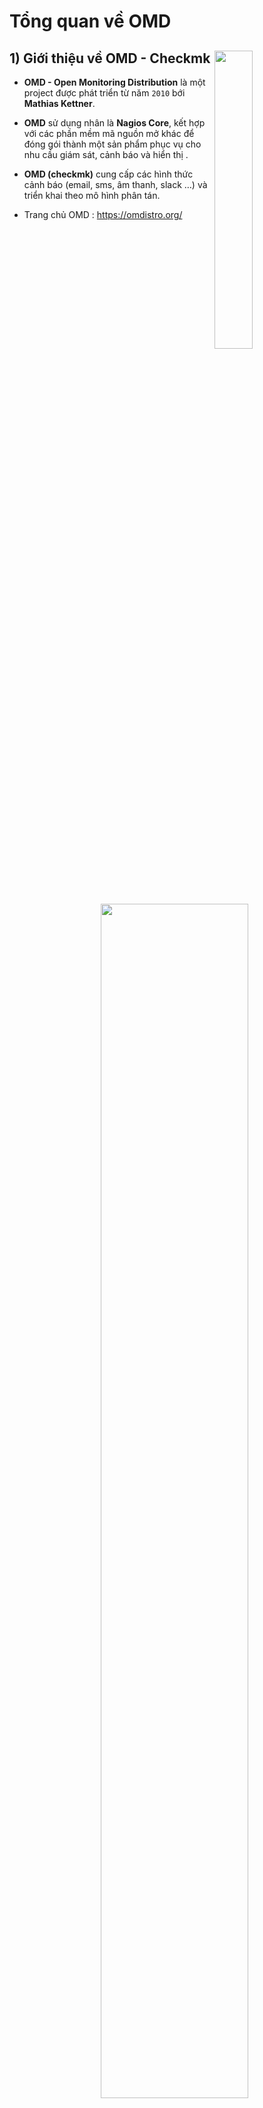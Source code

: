 # Tổng quan về OMD
## **1) Giới thiệu về OMD - Checkmk** <img src=https://i.imgur.com/HhEPPqV.png width=35% align=right>
- **OMD - Open Monitoring Distribution** là một project được phát triển từ năm `2010` bới **Mathias Kettner**. 
- **OMD** sử dụng nhân là **Nagios Core**, kết hợp với các phần mềm mã nguồn mở khác để đóng gói thành một sản phẩm phục vụ cho nhu cầu giám sát, cảnh báo và hiển thị .
- **OMD (checkmk)** cung cấp các hình thức cảnh báo (email, sms, âm thanh, slack …) và triển khai theo mô hình phân tán.
- Trang chủ OMD : https://omdistro.org/

    <p align=center><img src=https://i.imgur.com/maEveIt.png width=70%></p>

- **Checkmk** là một phần của **OMD** 
- Trang chủ **Checkmk** : https://checkmk.com/
- Phiên bản mới nhất : `1.6`
## **2) Lịch sử hình thành của OMD - Checkmk**
- Dự án **Check_MK** được phát triển từ năm `2008` như là một plugin của **Nagios Core**.
- Năm `2010` dự án **OMD** (**Open Monitoring Distribution**) được khởi động bởi **Mathias Kettner**, là sự kết hợp của **Nagios**, **Check_MK**, **NagVis**, **PNP4Nagios**, **DocuWiki**, ... tạo nên sự linh hoạt trong giám sát. Các distro của **OMD** hiện tại đang là **OMD-LABS** và **CHECK_MK RAW**. Trong đó :
    - **OMD-Labs** chứa tất cả các thành phần nguyên bản của **OMD** và một số addons thêm vào như **Grafana**, **InfluxDB**, **Naemon**, **Icinga 2**.
    - **CHECK_MK RAW** tập trung vào **Check_MK**, đây là một gói nhỏ hơn chứa các thành phần để chạy **Check_MK**.
- Năm `2015`, phiên bản đơn giản của **OMD** ra đời gọi là **Check_MK**, tồn tại có 2 phiên bản là Check_MK Raw Edition (CRE) và Check_MK Enterprise Edition (CEE).
- Ngày `16.04.2019`, dự án **Check_MK** chính thức được đổi tên thành "**Checkmk**"
- Checkmk hiện có 4 phiên bản :
    - **Checkmk Raw Edition** : miễn phí, 100% mã nguồn mở, và là 1 hệ thống giám sát IT toàn diện
    - **Checkmk Enterprise - Free Edition** : phiên bản miễn phí của bản thương mại, giới hạn với 2 sites, mỗi site tối đa 10 host có thể giám sát .
    - **Checkmk Enterprise - Standard Edition** : bao gồm một số tính năng bổ sung có liên quan trong môi trường chuyên nghiệp, cung cấp khả năng mở rộng tốt hơn và cung cấp cơ hội nhận hỗ trợ cấp doanh nghiệp thông qua nhà cung cấp hoặc mạng lưới đối tác của mình. Hiện tại phiên bản này trả phí theo năm .
    - **Checkmk Enterprise - Managed Services Edition** dựa trên Enterprise - Standard Edition và cung cấp thêm các tính năng đặc biệt nhắm vào các công ty muốn cung cấp Checkmk dưới dạng dịch vụ được quản lý .


<p align=center><img src=https://i.imgur.com/QnP6nVa.png width=80%></p>

## **3) Các tính năng nổi bật của Checkmk**
- Giám sát toàn diện :
    - Máy chủ, thiết bị mạng, tường lửa, SAN…
    - Các nền tảng ảo hóa : VMWare, HyperV, OpenStack, XEN.
    - Ứng dụng : Web, Database, Mail…
- Giao diện trực quan :
    - Overview host và service, event và cảnh báo trên 1 dashboard.
    - Cung cấp network topology tự động.
- Giám sát phân tán Multi-site :
    - Tạo site giám sát theo vùng địa lý
    - Quản lý tập trung các site trên Web
- Mutitenancy :
    - Tạo nhiều tenant độc lập trên một hạ tầng
    - Quản lý tenant theo multi-user
- GUI cấu hình giám sát client
    - Giao diện web WATO : khai báo và cấu hình cho host giám sát
    - Quản trị và điều khiển việc giám sát trên Web.
- Cảnh báo linh hoạt :
    - Gửi cảnh báo bằng nhiều hình thức : SMS, Email, Slack
    - Cảnh báo phân cấp theo mức độ người dùng.
## **4) So sánh Checkmk với các giải pháp giám sát khác**
| Tiêu chí | Checkmk | Zabbix | Nagios |
|----------|---------|--------|--------|
| Máy chủ vật lý | &#10004; | &#10004; | &#10004; |
| Thiết bị mạng | &#10004; | &#10004; | &#10004; |
| Nền tảng ảo hóa | &#10004; | Hạn chế | Hạn chế |
| Hiển thị | &#10004; | &#10004; | Hạn chế |
| Cảnh báo | &#10004; | &#10004; | &#10004; |
| Multitenancy | &#10004; | Không có | Không có |
| Độ khó triển khai | Dễ | Trung bình | Khó |
| Độ khó sử dụng | Dễ | Trung bình | Khó |

- Sự đóng góp từ cộng đồng :

    <img src=https://i.imgur.com/sTrwCOM.png>

## **5) Các phương thức mà Checkmk sử dụng**

<p align=center><img src=https://i.imgur.com/b72XJtZ.png width=70%></p>

## **6) Các tập tin và thư mục liên quan**
- `tmp/run/live`: Unix socket mà qua đó các query và lệnh được submit
- `bin/lq`: Lệnh script để đơn giản hóa việc ban hành các query và lệnh cho Unix-Socket trong Livestatus.
- `var/log/nagios.log`: File log của Nagios core (Phiên bản Check_MK Raw Edition)
- `var/nagios/debug.log`: file log của Nagios debug
- `var/nagios/archive/`: Các file log history sẽ được lưu ở đây. Chỉ được đọc nếu cần thiết
- `var/log/cmc.log`: file log của Checkmk Microcore (Phiên bản Check_MK Enterprise Edition)
- `var/check_mk/core/history`: file log của Checkmk Microcore. Tất cả thay đổi trong quá trình core hoạt động sẽ ở đây. Ví dụ: một host/service thay đổi state
- `var/check_mk/core/archive/`: Các file log history sẽ được lưu ở đây. Chỉ được đọc nếu cần thiết
- `var/log/notify.log`: file log của Notification module (module thông báo). 
- `var/log/mknotifyd.log`: File log của Notification spooler
- `var/check_mk/notify.log`: File log của Notification scripts.
- `share/doc/check_mk/livestatus/LQL-examples/`: Trong thư mục này, có thể tìm thấy một số ví dụ về các truy vấn Livestatus mà bạn có thể thử
- `share/doc/check_mk/livestatus/api/python`: API cho Python và các ví dụ.
- `share/doc/check_mk/livestatus/api/per`: API cho Perl và các ví dụ.
- `share/doc/check_mk/livestatus/api/c++`: Các ví dụ cho C++
- `/var/log/mail.log`: log của SMTP server trên Debian và Ubuntu


